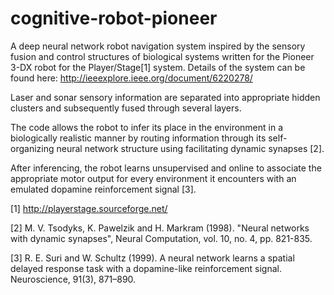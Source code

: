 # cognitive-robot-pioneer
A deep neural network robot navigation system inspired by the sensory fusion and control structures of biological systems written for the Pioneer 3-DX robot for the Player/Stage[1] system.
Details of the system can be found here: http://ieeexplore.ieee.org/document/6220278/

Laser and sonar sensory information are separated into appropriate hidden clusters and subsequently fused through several layers.

The code allows the robot to infer its place in the environment in a biologically realistic manner by routing information through its self-organizing neural network structure using facilitating dynamic synapses [2]. 

After inferencing, the robot learns unsupervised and online to associate the appropriate motor output for every environment it encounters with an emulated dopamine reinforcement signal [3]. 

[1] http://playerstage.sourceforge.net/

[2] M. V. Tsodyks, K. Pawelzik and H. Markram (1998). "Neural networks with dynamic synapses", Neural Computation, vol. 10, no. 4, pp. 821-835.

[3]  R. E. Suri and W. Schultz (1999). A neural network learns a spatial delayed response task with a dopamine-like reinforcement signal. Neuroscience, 91(3), 871–890.
